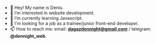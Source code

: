 - 👋 Hey! My name is Denis.
- 👀 I’m interested in website development.
- 🌱 I’m currently learning Javascript.
- 💞️ I'm looking for a job as a trainee/junior front-end developer.
- 📫 How to reach me: email: **dagazdennight@gmail.com** / telegram: **@dennight_web**.

<!---
dennight/dennight is a ✨ special ✨ repository because its `README.md` (this file) appears on your GitHub profile.
You can click the Preview link to take a look at your changes.
--->


